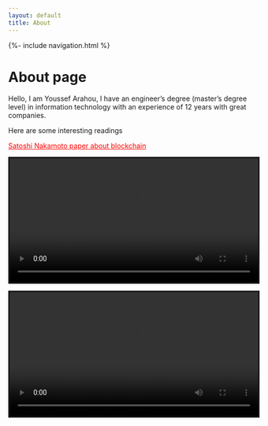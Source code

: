 ```yaml
---
layout: default
title: About
---
```

<div class="wrapper">
{%- include navigation.html %}

<h1>About page</h1>

Hello, I am Youssef Arahou, I have an engineer’s degree (master’s degree level) in information technology with an experience of 12 years with great companies.
<p>
Here are some interesting readings
</p>
<p>
 <a style="color:red" href="/files/bitcoin.pdf">Satoshi Nakamoto paper about blockchain</a>
</p>
<p>
<video controls width="100%" style="border: solid;" src="https://cdnamd-hls-globecast.akamaized.net/live/ramdisk/al_aoula_inter/hls_snrt/al_aoula_inter.m3u8">
</video>
</p>


<p>
<video controls width="100%" style="border: solid;" src="https://admdn2.cdn.mangomolo.com/nagtv/smil:nagtv.stream.smil/playlist.m3u8">
</video>
</p>

</div>
 
